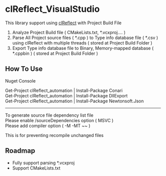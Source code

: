 # clReflect_VisualStudio

This library support using [clReflect](https://github.com/SungJJinKang/clReflect_automation) with Project Build File         

1. Analyze Project Build file ( CMakeLists.txt, *.vcxproj.... )
2. Parse All Project source files ( *.cpp ) to Type info database file ( *.csv ) using clReflect with multiple threads ( stored at Project Build Folder )
3. Export Type info database file to Binary, Memory-mapped database ( *.cppbin )  ( stored at Project Build Folder )

## How To Use

Nuget Console           

Get-Project clReflect_automation | Install-Package Conari          
Get-Project clReflect_automation | Install-Package DllExport        
Get-Project clReflect_automation | Install-Package Newtonsoft.Json     

-----------------------------------------------       

To generate source file dependency list file            
Please enable /sourceDependencies option ( MSVC )          
Please add compiler option ( -M -MT ~~ )      

This is for preventing recompile unchanged files        

## Roadmap

- Fully support parsing *.vcxproj
- Support CMakeLists.txt
